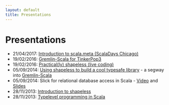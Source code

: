 ```yaml
---
layout: default
title: Presentations
---
```


<div id="presentations">
  <h1>Presentations</h1>

  <ul>
    <li> 21/04/2017: <a href="2017-04-22-scalameta-scaladays">Introduction to scala.meta (ScalaDays Chicago)</a></li>
    <li> 19/02/2016: <a href="2016-02-19-graphdbs">Gremlin-Scala for TinkerPop3</a></li>
    <li> 19/02/2016: <a href="2016-02-19-shapeless.md">Practical(ly) shapeless (live coding)</a></li>
    <li> 05/09/2014: <a href="2014-09-05-shapeless-scaladays">Using shapeless to build a cool typesafe library</a> - a segway into <a href="https://github.com/mpollmeier/gremlin-scala">Gremlin-Scala</a></li>
    <li> 05/09/2014: Slick for relational database access in Scala - 
      <a href="https://www.youtube.com/watch?v=ciyjJLYIySY">Video</a> and
      <a href="2014-09-05-slick-scaladays">Slides</a></li>
    <li> 28/11/2013: <a href="2013-11-28-shapeless-intro">Introduction to shapeless</a></li>
    <li> 28/11/2013: <a href="2013-11-28-typelevel-programming-scala">Typelevel programming in Scala</a></li>
  </ul>

</div>



